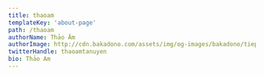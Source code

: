 ```yaml
---
title: thaoam
templateKey: 'about-page'
path: /thaoam
authorName: Thảo Äm
authorImage: http://cdn.bakadono.com/assets/img/og-images/bakadono/tiep.jpg
twitterHandle: thaoamtanuyen
bio: Thảo Am
---
```


